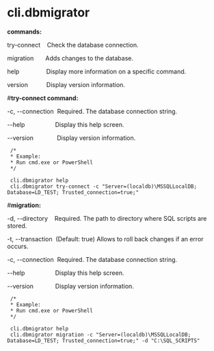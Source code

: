 # cli.dbmigrator

**commands:**

  try-connect &nbsp; &nbsp;Check the database connection.

  migration   &nbsp;&nbsp;&nbsp;&nbsp;&nbsp;&nbsp;Adds changes to the database.
 
  help &nbsp;&nbsp;&nbsp;&nbsp;&nbsp;&nbsp;&nbsp;&nbsp;&nbsp;&nbsp;&nbsp;&nbsp;&nbsp;&nbsp;&nbsp;Display more information on a specific command.

  version  &nbsp;&nbsp;&nbsp;&nbsp;&nbsp;&nbsp;&nbsp;&nbsp;&nbsp;&nbsp;Display version information.

#**try-connect command:**

  -c, --connection &nbsp;Required. The database connection string.

  --help &nbsp;&nbsp;&nbsp;&nbsp;&nbsp;&nbsp;&nbsp;&nbsp;&nbsp;&nbsp;&nbsp;&nbsp;&nbsp;&nbsp;&nbsp;&nbsp;&nbsp;Display this help screen.

  --version &nbsp;&nbsp;&nbsp;&nbsp;&nbsp;&nbsp;&nbsp;&nbsp;&nbsp;&nbsp;&nbsp;&nbsp;&nbsp;Display version information.
  
```
 /* 
 * Example:
 * Run cmd.exe or PowerShell
 */ 
 
 cli.dbmigrator help
 cli.dbmigrator try-connect -c "Server=(localdb)\MSSQLLocalDB; Database=LD_TEST; Trusted_connection=true;"
```

#**migration:**

  -d, --directory &nbsp;&nbsp;&nbsp;Required. The path to directory where SQL scripts are
                       stored.

  -t, --transaction &nbsp;(Default: true) Allows to roll back changes if an error
                       occurs.

  -c, --connection     &nbsp;Required. The database connection string.

  --help &nbsp;&nbsp;&nbsp;&nbsp;&nbsp;&nbsp;&nbsp;&nbsp;&nbsp;&nbsp;&nbsp;&nbsp;&nbsp;&nbsp;&nbsp;&nbsp;&nbsp;Display this help screen.

  --version &nbsp;&nbsp;&nbsp;&nbsp;&nbsp;&nbsp;&nbsp;&nbsp;&nbsp;&nbsp;&nbsp;&nbsp;Display version information.

```
 /* 
 * Example:
 * Run cmd.exe or PowerShell
 */ 
 
 cli.dbmigrator help
 cli.dbmigrator migration -c "Server=(localdb)\MSSQLLocalDB; Database=LD_TEST; Trusted_connection=true;" -d "C:\SQL_SCRIPTS"
```
